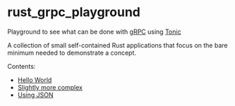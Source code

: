# rust_grpc_playground

Playground to see what can be done with [gRPC](https://grpc.io/) using [Tonic](https://github.com/hyperium/tonic)

A collection of small self-contained Rust applications that focus on the bare minimum needed to demonstrate a concept.

Contents:

* [Hello World](./00_hello_world)
* [Slightly more complex](./01_slightly_more_complex)
* [Using JSON](./02_using_json)
